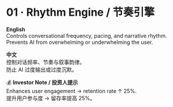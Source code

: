 # 01 · Rhythm Engine / 节奏引擎

**English**  
Controls conversational frequency, pacing, and narrative rhythm.  
Prevents AI from overwhelming or underwhelming the user.  

**中文**  
控制对话频率、节奏与叙事韵律。  
防止 AI 过度输出或过度沉默。  

💰 **Investor Note / 投资人提示**  
Enhances user engagement → retention rate ↑ 25%.  
提升用户参与度 → 留存率提高 25%。  
